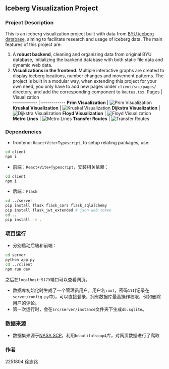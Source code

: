## Iceberg Visualization Project
### Project Description
This is an iceberg visualization project built with data from [BYU iceberg database]((https://www.scp.byu.edu/current_icebergs.html)), aiming to facilitate research and usage of iceberg data. The main features of this project are: 
1. A **robust backend**, cleaning and organizing data from original BYU database, initializing the backend database with both static file data and dynamic web data.
2. **Visualizations in the frontend**. Multiple interactive graphs are created to display iceberg locations, number changes and movement patterns. 
The project is built in a modular way, when extending this project for your own need, you only have to add new pages under `client/src/pages/` directory, and add the corresponding component to `Routes.tsx`.
Pages      | Visualization                                                                  
------------ | ------------ 
**Prim Visualization** | ![Prim Visualization](images/prim算法运行过程.png)
**Kruskal Visualization** | ![Kruskal Visualization](images/kruskal算法运行过程.png)
**Dijkstra Visualization** | ![Dijkstra Visualization](images/dijkstra算法运行过程.png)
**Floyd Visualization** | ![Floyd Visualization](images/Floyd算法过程.png)
**Metro Lines** | ![Metro Lines](images/上海地铁线路图.png)
**Transfer Routes** | ![Transfer Routes](images/换乘路线图.png)

### Dependencies
- frontend: `React+Vite+Typescript`, to setup relating packages, use:
```bash
cd client
npm i
```

- 前端：`React+Vite+Typescript`，安装相关依赖：
```bash
cd client
npm i
```
- 后端：`Flask`
```bash
cd ../server
pip install flask flask_cors flask_sqlalchemy
pip install flask_jwt_extended # json web token
cd ..
pip install -e .
```

### 项目运行
- 分别启动后端和前端：
```bash
cd server
python app.py
cd ../client
npm run dev
```
之后在`localhost:5173`端口可以查看网页。
- 数据库初始化时生成了一个管理员用户，用户名`root`，密码`111`(记录在`server/config.py`中)，可以直接登录，拥有数据库最高操作权限，例如删除用户的评论。
- 第一次运行时，会在`src/server/instance`文件夹下生成`db.sqlite`。

### 数据来源
- 数据集来源于[NASA SCP](https://www.scp.byu.edu/current_icebergs.html)，利用`beautifulsoup4`库，对网页数据进行了爬取

### 作者
2251804 徐志铭